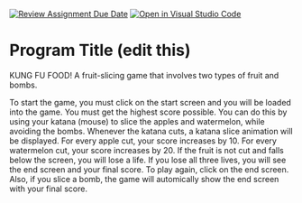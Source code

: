 [![Review Assignment Due Date](https://classroom.github.com/assets/deadline-readme-button-24ddc0f5d75046c5622901739e7c5dd533143b0c8e959d652212380cedb1ea36.svg)](https://classroom.github.com/a/eALKwJKC)
[![Open in Visual Studio Code](https://classroom.github.com/assets/open-in-vscode-718a45dd9cf7e7f842a935f5ebbe5719a5e09af4491e668f4dbf3b35d5cca122.svg)](https://classroom.github.com/online_ide?assignment_repo_id=13313206&assignment_repo_type=AssignmentRepo)
# Program Title (edit this)

 KUNG FU FOOD! 
 A fruit-slicing game that involves two types of fruit and bombs. 
 
 To start the game, you must click on the start screen and you will be loaded into the game. You must get the highest score possible. You can do this by using your katana (mouse) to slice the apples and watermelon, while avoiding the bombs. Whenever the katana cuts, a katana slice animation will be displayed. For every apple cut, your score increases by 10. For every watermelon cut, your score increases by 20. If the fruit is not cut and falls below the screen, you will lose a life. If you lose all three lives, you will see the end screen and your final score. To play again, click on the end screen. Also, if you slice a bomb, the game will automically show the end screen with your final score.
